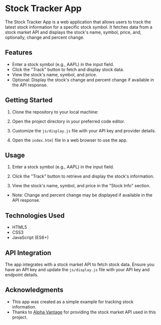 # Stock Tracker App

The Stock Tracker App is a web application that allows users to track the latest stock information for a specific stock symbol. It fetches data from a stock market API and displays the stock's name, symbol, price, and, optionally, change and percent change.

## Features

- Enter a stock symbol (e.g., AAPL) in the input field.
- Click the "Track" button to fetch and display stock data.
- View the stock's name, symbol, and price.
- Optional: Display the stock's change and percent change if available in the API response.

## Getting Started

1. Clone the repository to your local machine:

2. Open the project directory in your preferred code editor.

3. Customize the `js/display.js` file with your API key and provider details.

4. Open the `index.html` file in a web browser to use the app.

## Usage

1. Enter a stock symbol (e.g., AAPL) in the input field.

2. Click the "Track" button to retrieve and display the stock's information.

3. View the stock's name, symbol, and price in the "Stock Info" section.

- Note: Change and percent change may be displayed if available in the API response.

## Technologies Used

- HTML5
- CSS3
- JavaScript (ES6+)

## API Integration

The app integrates with a stock market API to fetch stock data. Ensure you have an API key and update the `js/display.js` file with your API key and endpoint details.

## Acknowledgments

- This app was created as a simple example for tracking stock information.
- Thanks to [Alpha Vantage](https://www.alphavantage.co/) for providing the stock market API used in this project.
